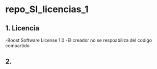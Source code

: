 # repo_SI_licencias_1
## 1. Licencia
 -Boost Software License 1.0
 -El creador no se respoabiliza del codigo compartido
## 2.
